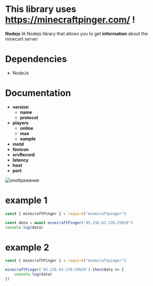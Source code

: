 # This library uses https://minecraftpinger.com/ !

**Nodejs** lA Nodejs library that allows you to get **information** about the minecart server

# Dependencies
- NodeJs

# Documentation
- **version**
	 - **name**
	 - **protocol**
- **players**
	- **online**
	- **max**
	- **sample**
- **motd**
- **favicon**
- **srvRecord**
- **latency**
- **host**
- **port**

![изображение](https://github.com/makarasty/MinecraftPinger/assets/71918286/1b92467c-a645-4a9b-a88c-bbf17bdbc70c)

# example 1
```js
const { minecraftPinger } = require("minecraftpinger")

const data = await minecraftPinger('95.216.62.176:25629')
console.log(data)
```
# example 2
```js
const { minecraftPinger } = require("minecraftpinger")

minecraftPinger('95.216.62.176:25629').then(data => {
	console.log(data)
})
```
